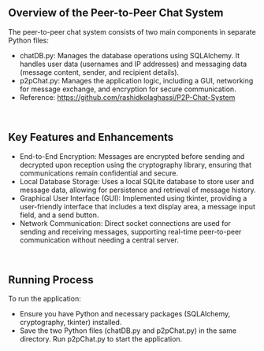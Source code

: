 ## Overview of the Peer-to-Peer Chat System

The peer-to-peer chat system consists of two main components in separate Python files:
 - chatDB.py: Manages the database operations using SQLAlchemy. It handles user data (usernames and IP addresses) and messaging data (message content, sender, and recipient details).
 - p2pChat.py: Manages the application logic, including a GUI, networking for message exchange, and encryption for secure communication.
 - Reference: https://github.com/rashidkolaghassi/P2P-Chat-System
<br>

## Key Features and Enhancements

 - End-to-End Encryption: Messages are encrypted before sending and decrypted upon reception using the cryptography library, ensuring that communications remain confidential and secure.
 - Local Database Storage: Uses a local SQLite database to store user and message data, allowing for persistence and retrieval of message history.
 - Graphical User Interface (GUI): Implemented using tkinter, providing a user-friendly interface that includes a text display area, a message input field, and a send button.
 - Network Communication: Direct socket connections are used for sending and receiving messages, supporting real-time peer-to-peer communication without needing a central server.
<br>

## Running Process

To run the application:
 - Ensure you have Python and necessary packages (SQLAlchemy, cryptography, tkinter) installed.
 - Save the two Python files (chatDB.py and p2pChat.py) in the same directory. Run p2pChat.py to start the application.
